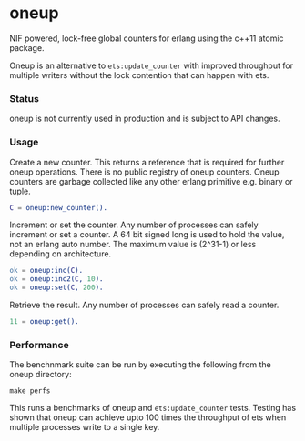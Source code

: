 # oneup

NIF powered, lock-free global counters for erlang using the c++11 atomic package.

Oneup is an alternative to `ets:update_counter` with improved throughput for multiple writers without the lock contention that can happen with ets.

### Status

oneup is not currently used in production and is subject to API changes. 

### Usage

Create a new counter. This returns a reference that is required for further oneup operations. There is no public registry of oneup counters. Oneup counters are garbage collected like any other erlang primitive e.g. binary or tuple.

```erlang
C = oneup:new_counter().
```

Increment or set the counter. Any number of processes can safely increment or set a counter. A 64 bit signed long is used to hold the value, not an erlang auto number. The maximum value is (2^31-1) or less depending on architecture.

```erlang
ok = oneup:inc(C).
ok = oneup:inc2(C, 10).
ok = oneup:set(C, 200).
```

Retrieve the result. Any number of processes can safely read a counter.

```erlang
11 = oneup:get().
```

### Performance

The benchnmark suite can be run by executing the following from the oneup directory:

    make perfs

This runs a benchmarks of oneup and `ets:update_counter` tests. Testing has shown that oneup can achieve upto 100 times the throughput of ets when multiple processes write to a single key.
